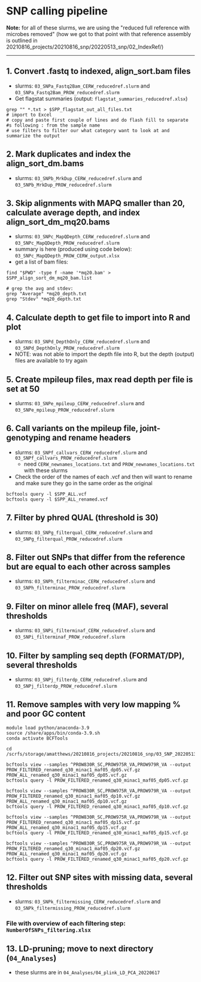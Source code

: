 # SNP calling pipeline

**Note:** for all of these slurms, we are using the "reduced full reference with microbes removed" 
(how we got to that point with that reference assembly is outlined in 20210816_projects/20210816_snp/20220513_snp/02_IndexRef/)

---

## 1. Convert .fastq to indexed, align_sort.bam files 

- slurms: `03_SNPa_Fastq2Bam_CERW_reducedref.slurm` and `03_SNPa_Fastq2Bam_PROW_reducedref.slurm`
- Get flagstat summaries (output: `flagstat_summaries_reducedref.xlsx`)

```
grep "" *.txt > $SPP_flagstat_out_all_files.txt
# import to Excel
# copy and paste first couple of lines and do flash fill to separate #s following : from the sample name
# use filters to filter our what category want to look at and summarize the output
```



## 2. Mark duplicates and index the align_sort_dm.bams
- slurms: `03_SNPb_MrkDup_CERW_reducedref.slurm` and `03_SNPb_MrkDup_PROW_reducedref.slurm`



## 3. Skip alignments with MAPQ smaller than 20, calculate average depth, and index align_sort_dm_mq20.bams 
- slurms: `03_SNPc_MapQDepth_CERW_reducedref.slurm` and `03_SNPc_MapQDepth_PROW_reducedref.slurm`
- summary is here (produced using code below): `03_SNPc_MapQDepth_PROW_CERW_output.xlsx`
- get a list of bam files:


```
find "$PWD" -type f -name '*mq20.bam' > $SPP_align_sort_dm_mq20_bam.list

# grep the avg and stdev: 
grep "Average" *mq20_depth.txt
grep "Stdev" *mq20_depth.txt
```
    


## 4. Calculate depth to get file to import into R and plot 
- slurms: `03_SNPd_DepthOnly_CERW_reducedref.slurm` and `03_SNPd_DepthOnly_PROW_reducedref.slurm`
- NOTE: was not able to import the depth file into R, but the depth (output) files are available to try again



## 5. Create mpileup files, max read depth per file is set at 50
- slurms: `03_SNPe_mpileup_CERW_reducedref.slurm` and `03_SNPe_mpileup_PROW_reducedref.slurm`



## 6. Call variants on the mpileup file, joint-genotyping and rename headers
- slurms: `03_SNPf_callvars_CERW_reducedref.slurm` and `03_SNPf_callvars_PROW_reducedref.slurm`
    + need `CERW_newnames_locations.txt` and `PROW_newnames_locations.txt` with these slurms
- Check the order of the names of each .vcf and then will want to rename and make sure they go in the same order as the original
 ```
 bcftools query -l $SPP_ALL.vcf
 bcftools query -l $SPP_ALL_renamed.vcf
 ```



## 7. Filter by phred QUAL (threshold is 30)
- slurms: `03_SNPg_filterqual_CERW_reducedref.slurm` and `03_SNPg_filterqual_PROW_reducedref.slurm`



## 8. Filter out SNPs that differ from the reference but are equal to each other across samples
- slurms: `03_SNPh_filterminac_CERW_reducedref.slurm` and `03_SNPh_filterminac_PROW_reducedref.slurm`



## 9. Filter on minor allele freq (MAF), several thresholds
- slurms: `03_SNPi_filterminaf_CERW_reducedref.slurm` and `03_SNPi_filterminaf_PROW_reducedref.slurm`



## 10. Filter by sampling seq depth (FORMAT/DP), several thresholds
- slurms: `03_SNPj_filterdp_CERW_reducedref.slurm` and `03_SNPj_filterdp_PROW_reducedref.slurm`


## 11. Remove samples with very low mapping % and poor GC content

```
module load python/anaconda-3.9
source /share/apps/bin/conda-3.9.sh
conda activate BCFTools

cd /scrfs/storage/amatthews/20210816_projects/20210816_snp/03_SNP_20220513/RESULTS_ref_reduced_PROW/vcf

bcftools view --samples ^PROW830R_SC,PROW975R_VA,PROW979R_VA --output PROW_FILTERED_renamed_q30_minac1_maf05_dp05.vcf.gz PROW_ALL_renamed_q30_minac1_maf05_dp05.vcf.gz
bcftools query -l PROW_FILTERED_renamed_q30_minac1_maf05_dp05.vcf.gz

bcftools view --samples ^PROW830R_SC,PROW975R_VA,PROW979R_VA --output PROW_FILTERED_renamed_q30_minac1_maf05_dp10.vcf.gz PROW_ALL_renamed_q30_minac1_maf05_dp10.vcf.gz
bcftools query -l PROW_FILTERED_renamed_q30_minac1_maf05_dp10.vcf.gz

bcftools view --samples ^PROW830R_SC,PROW975R_VA,PROW979R_VA --output PROW_FILTERED_renamed_q30_minac1_maf05_dp15.vcf.gz PROW_ALL_renamed_q30_minac1_maf05_dp15.vcf.gz
bcftools query -l PROW_FILTERED_renamed_q30_minac1_maf05_dp15.vcf.gz

bcftools view --samples ^PROW830R_SC,PROW975R_VA,PROW979R_VA --output PROW_FILTERED_renamed_q30_minac1_maf05_dp20.vcf.gz PROW_ALL_renamed_q30_minac1_maf05_dp20.vcf.gz
bcftools query -l PROW_FILTERED_renamed_q30_minac1_maf05_dp20.vcf.gz

```


## 12. Filter out SNP sites with missing data, several thresholds
- slurms: `03_SNPk_filtermissing_CERW_reducedref.slurm` and `03_SNPk_filtermissing_PROW_reducedref.slurm`


### File with overview of each filtering step: `NumberOfSNPs_filtering.xlsx`


## 13. LD-pruning; move to next directory (`04_Analyses`)
- these slurms are in `04_Analyses/04_plink_LD_PCA_20220617`
